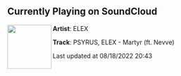 ## Currently Playing on SoundCloud

[<img align="left" width="100" src="https://i1.sndcdn.com/artworks-tRw6UrzKagmxJIb2-2DuciA-t500x500.jpg">](https://soundcloud.com/elex_page/martyr)

**Artist**: ELEX 

**Track**: PSYRUS, ELEX - Martyr (ft. Nevve)

Last updated at 08/18/2022 20:43
